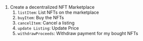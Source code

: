 1. Create a decentralized NFT Marketplace
    1. `listItem`: List NFTs on the marketplace
    2. `buyItem`: Buy the NFTs
    3. `cancelItem`: Cancel a listing
    4. `update Listing`: Update Price
    5. `withdrawProceeds`: Withdraw payment for my bought NFTs